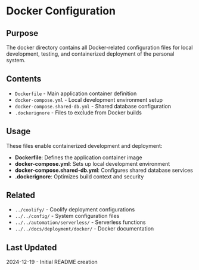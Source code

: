 # Docker Configuration

## Purpose
The docker directory contains all Docker-related configuration files for local development, testing, and containerized deployment of the personal system.

## Contents
- `Dockerfile` - Main application container definition
- `docker-compose.yml` - Local development environment setup
- `docker-compose.shared-db.yml` - Shared database configuration
- `.dockerignore` - Files to exclude from Docker builds

## Usage
These files enable containerized development and deployment:

- **Dockerfile**: Defines the application container image
- **docker-compose.yml**: Sets up local development environment
- **docker-compose.shared-db.yml**: Configures shared database services
- **.dockerignore**: Optimizes build context and security

## Related
- `../coolify/` - Coolify deployment configurations
- `../../config/` - System configuration files
- `../../automation/serverless/` - Serverless functions
- `../../docs/deployment/docker/` - Docker documentation

## Last Updated
2024-12-19 - Initial README creation
